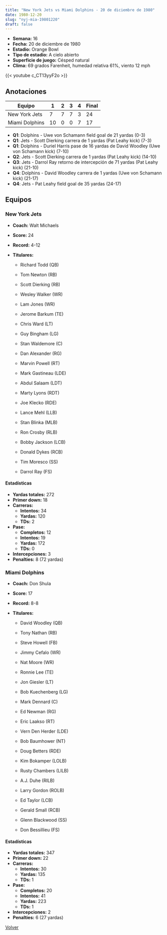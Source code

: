 ```yaml
---
title: "New York Jets vs Miami Dolphins - 20 de diciembre de 1980"
date: 1980-12-20
slug: "nyj-mia-19801220"
draft: false
---
```


- **Semana:** 16
- **Fecha:** 20 de diciembre de 1980
- **Estadio:** Orange Bowl
- **Tipo de estadio:** A cielo abierto
- **Superficie de juego:** Césped natural
- **Clima:** 69 grados Farenheit, humedad relativa 61%, viento 12 mph


{{< youtube c_CT13yyF2o >}}


## Anotaciones
| Equipo | 1 | 2 | 3 | 4 | Final |
|--------|---|---|---|---|-------|
| New York Jets  | 7 | 7 | 7 | 3  | 24 |
| Miami Dolphins  | 10 | 0 | 0 | 7  | 17 |
- **Q1**: Dolphins - Uwe von Schamann field goal de 21 yardas (0-3)
- **Q1**: Jets - Scott Dierking carrera de 1 yardas (Pat Leahy kick) (7-3)
- **Q1**: Dolphins - Duriel Harris pase de 16 yardas de David Woodley (Uwe von Schamann kick) (7-10)
- **Q2**: Jets - Scott Dierking carrera de 1 yardas (Pat Leahy kick) (14-10)
- **Q3**: Jets - Darrol Ray retorno de intercepción de 71 yardas (Pat Leahy kick) (21-10)
- **Q4**: Dolphins - David Woodley carrera de 1 yardas (Uwe von Schamann kick) (21-17)
- **Q4**: Jets - Pat Leahy field goal de 35 yardas (24-17)


## Equipos


### New York Jets
* **Coach:** Walt Michaels
* **Score:** 24
* **Record:** 4-12
* **Titulares:** 

  * Richard Todd (QB) 

  * Tom Newton (RB) 

  * Scott Dierking (RB) 

  * Wesley Walker (WR) 

  * Lam Jones (WR) 

  * Jerome Barkum (TE) 

  * Chris Ward (LT) 

  * Guy Bingham (LG) 

  * Stan Waldemore (C) 

  * Dan Alexander (RG) 

  * Marvin Powell (RT) 

  * Mark Gastineau (LDE) 

  * Abdul Salaam (LDT) 

  * Marty Lyons (RDT) 

  * Joe Klecko (RDE) 

  * Lance Mehl (LLB) 

  * Stan Blinka (MLB) 

  * Ron Crosby (RLB) 

  * Bobby Jackson (LCB) 

  * Donald Dykes (RCB) 

  * Tim Moresco (SS) 

  * Darrol Ray (FS) 

#### Estadísticas
* **Yardas totales:** 272
* **Primer down:** 18
* **Carreras:**
  * **Intentos:** 34
  * **Yardas:** 120
  * **TDs:** 2
* **Pase:**
  * **Completos:** 12
  * **Intentos:** 19
  * **Yardas:** 172
  * **TDs:** 0
* **Intercepciones:** 3
* **Penalties:** 8 (72 yardas)

### Miami Dolphins
* **Coach:** Don Shula
* **Score:** 17
* **Record:** 8-8
* **Titulares:** 

  * David Woodley (QB) 

  * Tony Nathan (RB) 

  * Steve Howell (FB) 

  * Jimmy Cefalo (WR) 

  * Nat Moore (WR) 

  * Ronnie Lee (TE) 

  * Jon Giesler (LT) 

  * Bob Kuechenberg (LG) 

  * Mark Dennard (C) 

  * Ed Newman (RG) 

  * Eric Laakso (RT) 

  * Vern Den Herder (LDE) 

  * Bob Baumhower (NT) 

  * Doug Betters (RDE) 

  * Kim Bokamper (LOLB) 

  * Rusty Chambers (LILB) 

  * A.J. Duhe (RILB) 

  * Larry Gordon (ROLB) 

  * Ed Taylor (LCB) 

  * Gerald Small (RCB) 

  * Glenn Blackwood (SS) 

  * Don Bessillieu (FS) 

#### Estadísticas
* **Yardas totales:** 347
* **Primer down:** 22
* **Carreras:**
  * **Intentos:** 30
  * **Yardas:** 135
  * **TDs:** 1
* **Pase:**
  * **Completos:** 20
  * **Intentos:** 41
  * **Yardas:** 223
  * **TDs:** 1
* **Intercepciones:** 2
* **Penalties:** 6 (27 yardas)


[Volver](/historia/1980)

